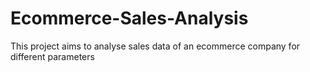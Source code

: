 # Ecommerce-Sales-Analysis

This project aims to analyse sales data of an ecommerce company for different parameters
